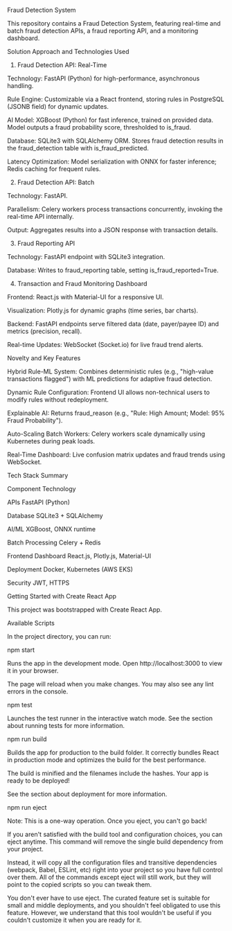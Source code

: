 Fraud Detection System

This repository contains a Fraud Detection System, featuring real-time and batch fraud detection APIs, a fraud reporting API, and a monitoring dashboard.

Solution Approach and Technologies Used

1. Fraud Detection API: Real-Time

Technology: FastAPI (Python) for high-performance, asynchronous handling.

Rule Engine: Customizable via a React frontend, storing rules in PostgreSQL (JSONB field) for dynamic updates.

AI Model: XGBoost (Python) for fast inference, trained on provided data. Model outputs a fraud probability score, thresholded to is_fraud.

Database: SQLite3 with SQLAlchemy ORM. Stores fraud detection results in the fraud_detection table with is_fraud_predicted.

Latency Optimization: Model serialization with ONNX for faster inference; Redis caching for frequent rules.

2. Fraud Detection API: Batch

Technology: FastAPI.

Parallelism: Celery workers process transactions concurrently, invoking the real-time API internally.

Output: Aggregates results into a JSON response with transaction details.

3. Fraud Reporting API

Technology: FastAPI endpoint with SQLite3 integration.

Database: Writes to fraud_reporting table, setting is_fraud_reported=True.

4. Transaction and Fraud Monitoring Dashboard

Frontend: React.js with Material-UI for a responsive UI.

Visualization: Plotly.js for dynamic graphs (time series, bar charts).

Backend: FastAPI endpoints serve filtered data (date, payer/payee ID) and metrics (precision, recall).

Real-time Updates: WebSocket (Socket.io) for live fraud trend alerts.

Novelty and Key Features

Hybrid Rule-ML System: Combines deterministic rules (e.g., "high-value transactions flagged") with ML predictions for adaptive fraud detection.

Dynamic Rule Configuration: Frontend UI allows non-technical users to modify rules without redeployment.

Explainable AI: Returns fraud_reason (e.g., "Rule: High Amount; Model: 95% Fraud Probability").

Auto-Scaling Batch Workers: Celery workers scale dynamically using Kubernetes during peak loads.

Real-Time Dashboard: Live confusion matrix updates and fraud trends using WebSocket.

Tech Stack Summary

Component            Technology

APIs                 FastAPI (Python)

Database             SQLite3 + SQLAlchemy

AI/ML                XGBoost, ONNX runtime

Batch Processing     Celery + Redis

Frontend Dashboard   React.js, Plotly.js, Material-UI

Deployment           Docker, Kubernetes (AWS EKS)

Security             JWT, HTTPS

Getting Started with Create React App

This project was bootstrapped with Create React App.

Available Scripts

In the project directory, you can run:

npm start

Runs the app in the development mode. Open http://localhost:3000 to view it in your browser.

The page will reload when you make changes. You may also see any lint errors in the console.

npm test

Launches the test runner in the interactive watch mode. See the section about running tests for more information.

npm run build

Builds the app for production to the build folder. It correctly bundles React in production mode and optimizes the build for the best performance.

The build is minified and the filenames include the hashes. Your app is ready to be deployed!

See the section about deployment for more information.

npm run eject

Note: This is a one-way operation. Once you eject, you can't go back!

If you aren't satisfied with the build tool and configuration choices, you can eject anytime. This command will remove the single build dependency from your project.

Instead, it will copy all the configuration files and transitive dependencies (webpack, Babel, ESLint, etc) right into your project so you have full control over them. All of the commands except eject will still work, but they will point to the copied scripts so you can tweak them.

You don't ever have to use eject. The curated feature set is suitable for small and middle deployments, and you shouldn't feel obligated to use this feature. However, we understand that this tool wouldn't be useful if you couldn't customize it when you are ready for it.
